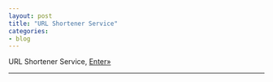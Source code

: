 ```yaml
---
layout: post
title: "URL Shortener Service"
categories:
- blog
---
```


URL Shortener Service, [Enter&raquo;](http://gid.im/)


---
